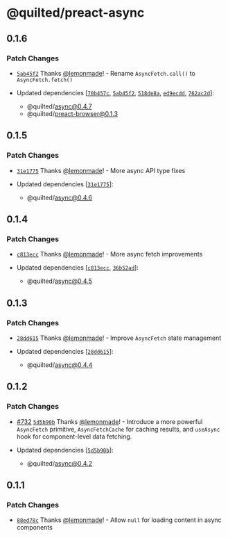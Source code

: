 # @quilted/preact-async

## 0.1.6

### Patch Changes

- [`5ab45f2`](https://github.com/lemonmade/quilt/commit/5ab45f2650adc6278b4fba464b78445f753eea9e) Thanks [@lemonmade](https://github.com/lemonmade)! - Rename `AsyncFetch.call()` to `AsyncFetch.fetch()`

- Updated dependencies [[`70b457c`](https://github.com/lemonmade/quilt/commit/70b457cc889e7fcb70d7ec397800b249dcc8a51f), [`5ab45f2`](https://github.com/lemonmade/quilt/commit/5ab45f2650adc6278b4fba464b78445f753eea9e), [`518de8a`](https://github.com/lemonmade/quilt/commit/518de8afb223d8b6c28294a2e28f3b042ae953a6), [`ed9ecdd`](https://github.com/lemonmade/quilt/commit/ed9ecdd8fa28d9c0505cb108c0c20fbe21968817), [`762ac2d`](https://github.com/lemonmade/quilt/commit/762ac2d94c7390149d1c60d8d40a7352532cdaa4)]:
  - @quilted/async@0.4.7
  - @quilted/preact-browser@0.1.3

## 0.1.5

### Patch Changes

- [`31e1775`](https://github.com/lemonmade/quilt/commit/31e1775f06e6be1ecdb9da53ba27f5528ba327d1) Thanks [@lemonmade](https://github.com/lemonmade)! - More async API type fixes

- Updated dependencies [[`31e1775`](https://github.com/lemonmade/quilt/commit/31e1775f06e6be1ecdb9da53ba27f5528ba327d1)]:
  - @quilted/async@0.4.6

## 0.1.4

### Patch Changes

- [`c813ecc`](https://github.com/lemonmade/quilt/commit/c813ecc6abe867849d3787e84fd284b731db3402) Thanks [@lemonmade](https://github.com/lemonmade)! - More async fetch improvements

- Updated dependencies [[`c813ecc`](https://github.com/lemonmade/quilt/commit/c813ecc6abe867849d3787e84fd284b731db3402), [`36b52ad`](https://github.com/lemonmade/quilt/commit/36b52ad6ea0dd4f9fb56110315e884a434c499f0)]:
  - @quilted/async@0.4.5

## 0.1.3

### Patch Changes

- [`28dd615`](https://github.com/lemonmade/quilt/commit/28dd615c944426e34a3649c61b554e0ba1a66da1) Thanks [@lemonmade](https://github.com/lemonmade)! - Improve `AsyncFetch` state management

- Updated dependencies [[`28dd615`](https://github.com/lemonmade/quilt/commit/28dd615c944426e34a3649c61b554e0ba1a66da1)]:
  - @quilted/async@0.4.4

## 0.1.2

### Patch Changes

- [#732](https://github.com/lemonmade/quilt/pull/732) [`5d5b90b`](https://github.com/lemonmade/quilt/commit/5d5b90bd62d887ec90198702e81696fa93555281) Thanks [@lemonmade](https://github.com/lemonmade)! - Introduce a more powerful `AsyncFetch` primitive, `AsyncFetchCache` for caching results, and `useAsync` hook for component-level data fetching.

- Updated dependencies [[`5d5b90b`](https://github.com/lemonmade/quilt/commit/5d5b90bd62d887ec90198702e81696fa93555281)]:
  - @quilted/async@0.4.2

## 0.1.1

### Patch Changes

- [`88ed78c`](https://github.com/lemonmade/quilt/commit/88ed78cf98d5ddb33f466771c529a91d5c350905) Thanks [@lemonmade](https://github.com/lemonmade)! - Allow `null` for loading content in async components
